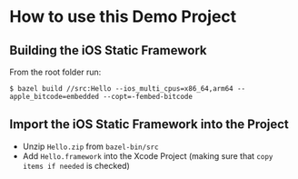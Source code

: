 # How to use this Demo Project

## Building the iOS Static Framework 

From the root folder run:

```
$ bazel build //src:Hello --ios_multi_cpus=x86_64,arm64 --apple_bitcode=embedded --copt=-fembed-bitcode
```

## Import the iOS Static Framework into the Project

* Unzip `Hello.zip` from `bazel-bin/src`
* Add `Hello.framework` into the Xcode Project (making sure that `copy items if needed` is checked)



